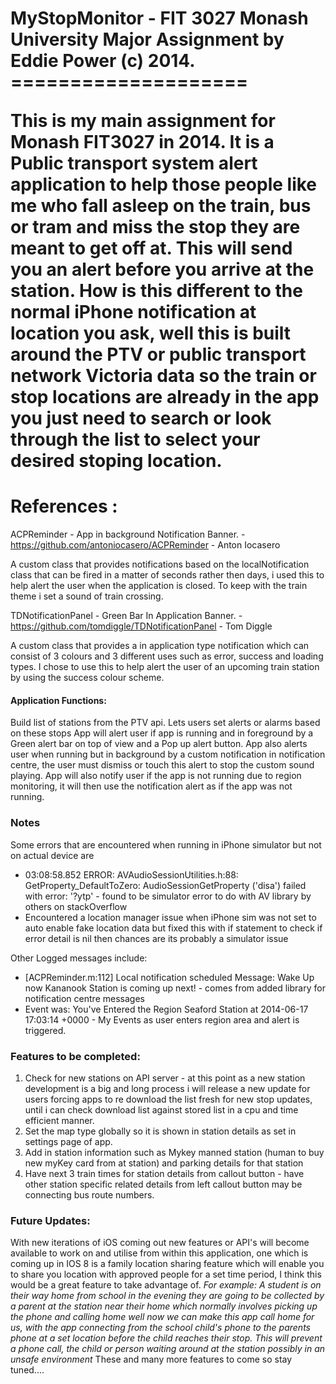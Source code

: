 <h1>MyStopMonitor - FIT 3027 Monash University Major Assignment by Eddie Power (c) 2014.
====================

<p>This is my main assignment for Monash FIT3027 in 2014.
It is a Public transport system alert application to help those people like me who fall asleep on the train, bus or tram and miss the stop they are meant to get off at. This will send you an alert before you arrive at the station.  How is this different to the normal iPhone notification at location you ask, well this is built around the PTV or public transport network Victoria data so the train or stop locations are already in the app you just need to search or look through the list to select your desired stoping location.</p>


References :
===========
ACPReminder - App in background Notification Banner.
    - https://github.com/antoniocasero/ACPReminder
    - Anton Iocasero
    <p>A custom class that provides notifications based on the localNotification class that can be fired in a matter of seconds rather then days, i used this to help alert the user when the application is closed. To keep with the train theme i set a sound of train crossing.</p>

TDNotificationPanel - Green Bar In Application Banner.
    - https://github.com/tomdiggle/TDNotificationPanel 
    - Tom Diggle
    <p>A custom class that provides a in application type notification which can consist of 3 colours and 3 different uses such as error, success and loading types.  I chose to use this to help alert the user of an upcoming train station by using the success colour scheme.</p>



<h4>Application Functions:</h4>
 <p> Build list of stations from the PTV api.
  Lets users set alerts or alarms based on these stops
  App will alert user if app is running and in foreground by a Green alert bar on top of view and a Pop up alert button.
 App also alerts user when running but in background by a custom notification in notification centre, the user must dismiss or touch this alert to stop the custom sound playing.
  App will also notify user if the app is not running due to region monitoring, it will then use the notification alert as if the app was not running.</p>
  
  
  <h3>Notes</h3>
  <p>Some errors that are encountered when running in iPhone simulator but not on actual device are
  <ul>
  <li> 03:08:58.852 ERROR: AVAudioSessionUtilities.h:88: GetProperty_DefaultToZero: AudioSessionGetProperty ('disa') failed with error: '?ytp' - found to be simulator error to do with AV library by others on stackOverflow</li>
  <li>Encountered a location manager issue when iPhone sim was not set to auto enable fake location data but fixed this with if statement to check if error detail is nil then chances are its probably a simulator issue</li>
  </ul>
  Other Logged messages include:
   <ul><li>[ACPReminder.m:112] Local notification scheduled
 Message: Wake Up now
 Kananook Station is coming up next!  - comes from added library for notification centre messages</li>
 <li>Event was: You've Entered the Region Seaford Station at 2014-06-17 17:03:14 +0000 - My Events as user enters region area and alert is triggered.</li>
 </ul>
  </p>
  <h3>Features to be completed:</h3>
  <ol><li>Check for new stations on API server - at this point as a new station development is a big and long process i will release a new update for users forcing apps to re download the list fresh for new stop updates, until i can check download list against stored list in a cpu and time efficient manner.</li>
  <li>Set the map type globally so it is shown in station details as set in settings page of app.</li>
  <li>Add in station information such as Mykey manned station (human to buy new myKey card from at station) and parking details for that station</li>
  <li>Have next 3 train times for station details from callout button - have other station specific related details from left callout button may be connecting bus route numbers.</li>
  </ol>
  
  <h3>Future Updates:</h3>
  <p>With new iterations of iOS coming out new features or API's will become available to work on and utilise from within this application, one which is coming up in IOS 8 is a family location sharing feature which will enable you to share you location with approved people for a set time period, I think this would be a great feature to take advantage of.
  <i>For example:  A student is on their way home from school in the evening they are going to be collected by a parent at the station near their home which normally involves picking up the phone and calling home well now we can make this app call home for us, with the app connecting from the school child's phone to the parents phone at a set location before the child reaches their stop.  This will prevent a phone call, the child or person waiting around at the station possibly in an unsafe environment</i>
  These and many more features to come so stay tuned....</p>
  
